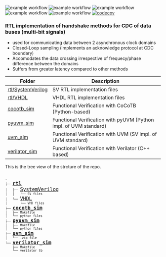 ![example workflow](https://github.com/npatsiatzis/cdc_handshake/actions/workflows/regression.yml/badge.svg)
![example workflow](https://github.com/npatsiatzis/cdc_handshake/actions/workflows/coverage.yml/badge.svg)
![example workflow](https://github.com/npatsiatzis/cdc_handshake/actions/workflows/regression_pyuvm.yml/badge.svg)
![example workflow](https://github.com/npatsiatzis/cdc_handshake/actions/workflows/coverage_pyuvm.yml/badge.svg)
![example workflow](https://github.com/npatsiatzis/cdc_handshake/actions/workflows/regression.yml/badge.svg)
[![codecov](https://codecov.io/gh/npatsiatzis/cdc_handshake/graph/badge.svg?token=V32Y6588S0)](https://codecov.io/gh/npatsiatzis/cdc_handshake)

### RTL implementation of handshake methods for CDC of data buses (multi-bit signals)


- used for communicating data between 2 asynchronous clock domains
- Closed-Loop sampling (implements an acknowledge protocol at CDC boundary)
- Accomodates the data crossing irrespective of frequecy/phase difference between the domains
- Suffers from greater latency compared to other methods



| Folder | Description |
| ------ | ------ |
| [rtl/SystemVerilog](https://github.com/npatsiatzis/cdc_handshake/tree/main/rtl/SystemVerilog) | SV RTL implementation files |
| [rtl/VHDL](https://github.com/npatsiatzis/cdc_handshake/tree/main/rtl/VHDL) | VHDL RTL implementation files |
| [cocotb_sim](https://github.com/npatsiatzis/cdc_handshake/tree/main/cocotb_sim) | Functional Verification with CoCoTB (Python-based) |
| [pyuvm_sim](https://github.com/npatsiatzis/cdc_handshake/tree/main/pyuvm_sim) | Functional Verification with pyUVM (Python impl. of UVM standard) |
| [uvm_sim](https://github.com/npatsiatzis/cdc_handshake/tree/main/uvm_sim) | Functional Verification with UVM (SV impl. of UVM standard) |
| [verilator_sim](https://github.com/npatsiatzis/cdc_handshake/tree/main/verilator_sim) | Functional Verification with Verilator (C++ based) |



This is the tree view of the strcture of the repo.
<pre>
<font size = "2">
.
├── <font size = "4"><b><a href="https://github.com/npatsiatzis/cdc_handshake/tree/main/rtl">rtl</a></b> </font>
│   ├── <font size = "4"><a href="https://github.com/npatsiatzis/cdc_handshake/tree/main/rtl/SystemVerilog">SystemVerilog</a> </font>
│   │   └── SV files
│   └── <font size = "4"><a href="https://github.com/npatsiatzis/cdc_handshake/tree/main/rtl/VHDL">VHDL</a> </font>
│       └── VHD files
├── <font size = "4"><b><a href="https://github.com/npatsiatzis/cdc_handshake/tree/main/cocotb_sim">cocotb_sim</a></b></font>
│   ├── Makefile
│   └── python files
├── <font size = "4"><b><a 
 href="https://github.com/npatsiatzis/cdc_handshake/tree/main/pyuvm_sim">pyuvm_sim</a></b></font>
│   ├── Makefile
│   └── python files
├── <font size = "4"><b><a href="https://github.com/npatsiatzis/cdc_handshake/tree/main/uvm_sim">uvm_sim</a></b></font>
│   └── .zip file
└── <font size = "4"><b><a href="https://github.com/npatsiatzis/cdc_handshake/tree/main/verilator_sim">verilator_sim</a></b></font>
    ├── Makefile
    └── verilator tb

</pre>